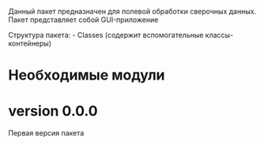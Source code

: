 ﻿Данный пакет предназначен для полевой обработки сверочных данных. Пакет
представляет собой GUI-приложение

Структура пакета:
    - Сlasses (содержит вспомогательные классы-контейнеры)

# Необходимые модули


# version 0.0.0
Первая версия пакета
